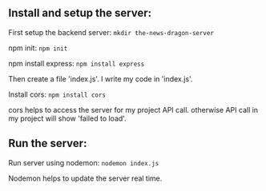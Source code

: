 
## Install and setup the server:

First setup the backend server:     `mkdir the-news-dragon-server`

npm init:       `npm init`

npm install express:       `npm install express`

Then create a file 'index.js'. I write my code in 'index.js'. 

Install cors:       `npm install cors`

cors helps to access the server for my project API call. otherwise API call in my project will show 'failed to load'. 


## Run the server:

Run server using nodemon:       `nodemon index.js`

Nodemon helps to update the server real time. 


